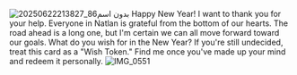![بدون اسم86_20250622213827](https://github.com/user-attachments/assets/cfe9716a-0549-472c-ba2c-66d33db60e7b)
Happy New Year! I want to thank you for your help. Everyone in Natlan is grateful from the bottom of our hearts.
The road ahead is a long one, but I'm certain we can all move forward toward our goals.
What do you wish for in the New Year? If you're still undecided, treat this card as a
"Wish Token." Find me once you've made up your mind and redeem it personally.                                                                                                                       ![IMG_0551](https://github.com/user-attachments/assets/399027d5-9c19-4bb5-8113-7abe0c30630e)

